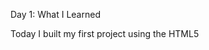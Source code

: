 Day 1: What I Learned

Today I built my first project using the HTML5 <audio> element. I learned how to play sounds and use custom data- attributes to link keys with their audio files.
I figured out keyboard event detection with key codes and discovered the <kbd> tag for showing keyboard keys. Adding sound effects and CSS transitions to the key presses made it interactive and fun to build.
Good start to the 30-day challenge.
